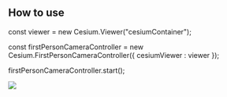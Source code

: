 ## How to use

const viewer = new Cesium.Viewer("cesiumContainer");

const firstPersonCameraController = new Cesium.FirstPersonCameraController({
cesiumViewer : viewer
});

firstPersonCameraController.start();

[![](http://img.youtube.com/vi/LZSScc82PQs/0.jpg)](http://www.youtube.com/watch?v=LZSScc82PQs)
